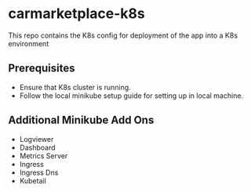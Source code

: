 # carmarketplace-k8s

This repo contains the K8s config for deployment of the app into a K8s environment

## Prerequisites

- Ensure that K8s cluster is running.
- Follow the local minikube setup guide for setting up in local machine.

## Additional Minikube Add Ons

- Logviewer
- Dashboard
- Metrics Server
- Ingress
- Ingress Dns
- Kubetail
